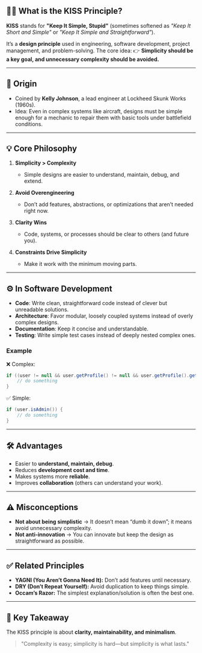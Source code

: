## 🧑‍🏫 What is the KISS Principle?

**KISS** stands for **"Keep It Simple, Stupid"** (sometimes softened as *"Keep It Short and Simple"* or *"Keep It Simple and Straightforward"*).

It’s a **design principle** used in engineering, software development, project management, and problem-solving.
The core idea:
👉 **Simplicity should be a key goal, and unnecessary complexity should be avoided.**

---

## 📜 Origin

* Coined by **Kelly Johnson**, a lead engineer at Lockheed Skunk Works (1960s).
* Idea: Even in complex systems like aircraft, designs must be simple enough for a mechanic to repair them with basic tools under battlefield conditions.

---

## 💡 Core Philosophy

1. **Simplicity > Complexity**

   * Simple designs are easier to understand, maintain, debug, and extend.
2. **Avoid Overengineering**

   * Don’t add features, abstractions, or optimizations that aren’t needed right now.
3. **Clarity Wins**

   * Code, systems, or processes should be clear to others (and future you).
4. **Constraints Drive Simplicity**

   * Make it work with the minimum moving parts.

---

## ⚙️ In Software Development

* **Code**: Write clean, straightforward code instead of clever but unreadable solutions.
* **Architecture**: Favor modular, loosely coupled systems instead of overly complex designs.
* **Documentation**: Keep it concise and understandable.
* **Testing**: Write simple test cases instead of deeply nested complex ones.

### Example

❌ Complex:

```java
if ((user != null && user.getProfile() != null && user.getProfile().getRole() != null) && user.getProfile().getRole().equals("ADMIN")) {
    // do something
}
```

✅ Simple:

```java
if (user.isAdmin()) {
    // do something
}
```

---

## 🛠️ Advantages

* Easier to **understand, maintain, debug**.
* Reduces **development cost and time**.
* Makes systems more **reliable**.
* Improves **collaboration** (others can understand your work).

---

## ⚠️ Misconceptions

* **Not about being simplistic** → It doesn’t mean “dumb it down”; it means avoid unnecessary complexity.
* **Not anti-innovation** → You can innovate but keep the design as straightforward as possible.

---

## ✅ Related Principles

* **YAGNI (You Aren’t Gonna Need It):** Don’t add features until necessary.
* **DRY (Don’t Repeat Yourself):** Avoid duplication to keep things simple.
* **Occam’s Razor:** The simplest explanation/solution is often the best one.

---

## 📌 Key Takeaway

The KISS principle is about **clarity, maintainability, and minimalism**.

> "Complexity is easy; simplicity is hard—but simplicity is what lasts."
